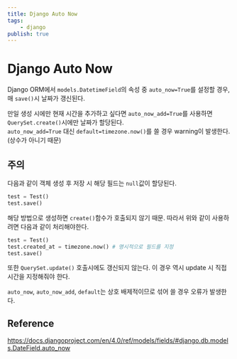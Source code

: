 ```yaml
---
title: Django Auto Now
tags:
    - django
publish: true
---
```


# Django Auto Now

Django ORM에서 `models.DatetimeField`의 속성 중 `auto_now=True`를 설정할 경우, 매 `save()`시 날짜가 갱신된다.

만일 생성 시에만 현재 시간을 추가하고 싶다면 `auto_now_add=True`를 사용하면 `QuerySet.create()`시에만 날짜가 할당된다.  
`auto_now_add=True` 대신 `default=timezone.now()`를 쓸 경우 warning이 발생한다. (상수가 아니기 때문)

## 주의

다음과 같이 객체 생성 후 저장 시 해당 필드는 `null`값이 할당된다.

```python
test = Test()
test.save()
```

해당 방법으로 생성하면 `create()`함수가 호출되지 않기 때문. 따라서 위와 같이 사용하려면 다음과 같이 처리해야한다.

```python
test = Test()
test.created_at = timezone.now() # 명시적으로 필드를 지정
test.save()
```

또한 `QuerySet.update()` 호출시에도 갱신되지 않는다. 이 경우 역시 update 시 직접 시간을 지정해줘야 한다.

`auto_now`, `auto_now_add`, `default`는 상호 배제적이므로 섞어 쓸 경우 오류가 발생한다.

## Reference

<https://docs.djangoproject.com/en/4.0/ref/models/fields/#django.db.models.DateField.auto_now>

